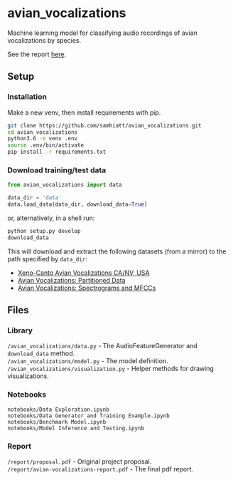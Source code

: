 # avian_vocalizations

Machine learning model for classifying audio recordings of avian vocalizations by species.

See the report [here](/report/avian-vocalizations-report.pdf).


## Setup

### Installation

Make a new venv, then install requirements with pip.

```bash
git clone https://github.com/samhiatt/avian_vocalizations.git
cd avian_vocalizations
python3.6 -m venv .env
source .env/bin/activate
pip install -r requirements.txt
```

### Download training/test data

```python
from avian_vocalizations import data

data_dir = 'data'
data.load_data(data_dir, download_data=True)
```
or, alternatively, in a shell run:

```bash
python setup.py develop
download_data
```
This will download and extract the following datasets (from a mirror) to the path specified by `data_dir`:

* [Xeno-Canto Avian Vocalizations CA/NV, USA](https://www.kaggle.com/samhiatt/xenocanto-avian-vocalizations-canv-usa)
* [Avian Vocalizations: Partitioned Data](https://www.kaggle.com/samhiatt/avian-vocalizations-partitioned-data)
* [Avian Vocalizations: Spectrograms and MFCCs](https://www.kaggle.com/samhiatt/avian-vocalizations-spectrograms-and-mfccs)

## Files
### Library
`/avian_vocalizations/data.py` - The AudioFeatureGenerator and `download_data` method.  
`/avian_vocalizations/model.py` - The model definition.  
`/avian_vocalizations/visualization.py` - Helper methods for drawing visualizations.  
### Notebooks 
`notebooks/Data Exploration.ipynb`  
`notebooks/Data Generator and Training Example.ipynb`  
`notebooks/Benchmark Model.ipynb`  
`notebooks/Model Inference and Testing.ipynb`  
### Report
`/report/proposal.pdf` - Original project proposal.  
`/report/avian-vocalizations-report.pdf` - The final pdf report.  
